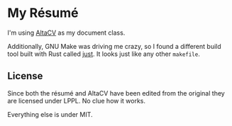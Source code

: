 # My Résumé

I'm using [AltaCV](https://github.com/liantze/AltaCV) as my document class.

Additionally, GNU Make was driving me crazy, so I found a different build tool built with Rust called [just](https://github.com/casey/just). It looks just like any other `makefile`.

## License

Since both the résumé and AltaCV have been edited from the original they are licensed under LPPL. No clue how it works.

Everything else is under MIT.